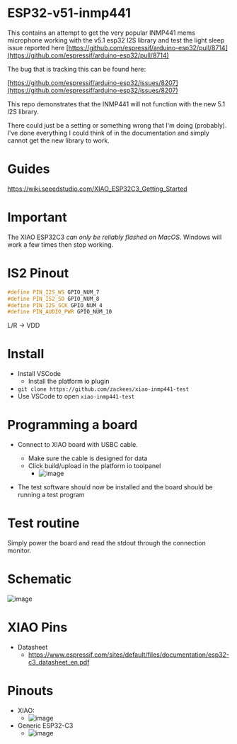 # ESP32-v51-inmp441

This contains an attempt to get the very popular INMP441 mems microphone working with the v5.1 esp32 I2S library and test the light sleep issue reported here [https://github.com/espressif/arduino-esp32/pull/8714](https://github.com/espressif/arduino-esp32/pull/8714)

The bug that is tracking this can be found here:

[https://github.com/espressif/arduino-esp32/issues/8207](https://github.com/espressif/arduino-esp32/issues/8207)

This repo demonstrates that the INMP441 will not function with the new 5.1 I2S library.

There could just be a setting or something wrong that I'm doing (probably). I've done everything I could think of in the documentation and simply cannot get the new library to work.

# Guides

https://wiki.seeedstudio.com/XIAO_ESP32C3_Getting_Started

# Important

The XIAO ESP32C3 *can only be reliably flashed on MacOS*. Windows will work a few times then stop working.

# IS2 Pinout

```cpp
#define PIN_I2S_WS GPIO_NUM_7
#define PIN_IS2_SD GPIO_NUM_8
#define PIN_I2S_SCK GPIO_NUM_4
#define PIN_AUDIO_PWR GPIO_NUM_10
```

L/R -> VDD

# Install

  * Install VSCode
    * Install the platform io plugin
  * `git clone https://github.com/zackees/xiao-inmp441-test`
  * Use VSCode to open `xiao-inmp441-test`

# Programming a board

  * Connect to XIAO board with USBC cable.
    * Make sure the cable is designed for data
    * Click build/upload in the platform io toolpanel
      * ![image](https://github.com/zackees/xiao-inmp441-test/assets/6856673/13bed300-5c01-4837-ba01-008b39cfe71e)

  * The test software should now be installed and the board should be running a test program

# Test routine

Simply power the board and read the stdout through the connection monitor.



# Schematic

![image](https://github.com/zackees/esp32-v51-inmp441/assets/6856673/95f2223f-6127-4bc0-a346-03e80c125f60)


# XIAO Pins

  * Datasheet
    * https://www.espressif.com/sites/default/files/documentation/esp32-c3_datasheet_en.pdf

# Pinouts

  * XIAO:
    * ![image](https://github.com/zackees/noodz-soundreactive/assets/6856673/b1114268-d4b9-4eeb-9ecf-c81d819812d9)
  * Generic ESP32-C3
    * ![image](https://github.com/zackees/noodz-soundreactive/assets/6856673/4beef3b1-20db-4457-be57-3be4b7ca0fc7)
